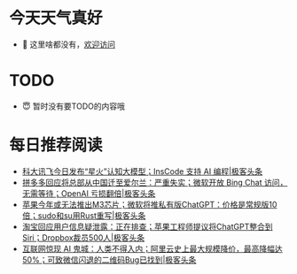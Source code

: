 # 今天天气真好
- 👋 这里啥都没有，[欢迎访问](https://zhangfeng-ola.github.io/)
<!---
- 👀 I’m interested in ...
- 🌱 I’m currently learning ...
- 💞️ I’m looking to collaborate on ...
- 📫 How to reach me ...
- 😇 I'm doing something ...

--->

# TODO 
- 😇 暂时没有要TODO的内容哦

<!---
zhangfeng-ola/zhangfeng-ola is a ✨ special ✨ repository because its `README.md` (this file) appears on your GitHub profile.
You can click the Preview link to take a look at your changes.
--->

# 每日推荐阅读
<!-- BLOG-POST-LIST:START -->
- [科大讯飞今日发布“星火”认知大模型；InsCode 支持 AI 编程|极客头条](https://blog.csdn.net/weixin_39786569/article/details/130519909)
- [拼多多回应将总部从中国迁至爱尔兰：严重失实；微软开放 Bing Chat 访问，无需等待；OpenAI 亏损翻倍|极客头条](https://blog.csdn.net/weixin_39786569/article/details/130500036)
- [苹果今年或无法推出M3芯片；​微软将推私有版ChatGPT：价格是常规版10倍；sudo和su用Rust重写|极客头条](https://blog.csdn.net/weixin_39786569/article/details/130480808)
- [淘宝回应用户信息疑泄露：正在排查；苹果工程师提议将ChatGPT整合到Siri；Dropbox裁员500人|极客头条](https://blog.csdn.net/weixin_39786569/article/details/130419778)
- [互联网惊现 AI 鬼城：人类不得入内；阿里云史上最大规模降价，最高降幅达 50%；可致微信闪退的二维码Bug已找到|极客头条](https://blog.csdn.net/weixin_39786569/article/details/130399362)
<!-- BLOG-POST-LIST:END -->
